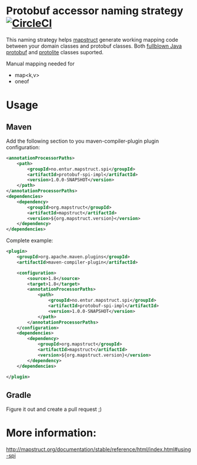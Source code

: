 # Protobuf accessor naming strategy [![CircleCI](https://circleci.com/gh/entur/mapstruct-spi-protobuf.svg?style=svg)](https://circleci.com/gh/entur/mapstruct-spi-protobuf)

This naming strategy helps [mapstruct](http://mapstruct.org/) generate working mapping code between your domain classes and protobuf classes.
Both [fullblown Java protobuf](https://github.com/protocolbuffers/protobuf/tree/master/java) and [protolite](https://github.com/protocolbuffers/protobuf/blob/master/java/lite.md) classes suported.

Manual mapping needed for

* map<k,v>
* oneof


# Usage

## Maven

Add the following section to you maven-compiler-plugin plugin configuration:

```xml
<annotationProcessorPaths>
	<path>
		<groupId>no.entur.mapstruct.spi</groupId>
		<artifactId>protobuf-spi-impl</artifactId>
		<version>1.0.0-SNAPSHOT</version>
	</path>
</annotationProcessorPaths>
<dependencies>
    <dependency>
        <groupId>org.mapstruct</groupId>
        <artifactId>mapstruct</artifactId>
        <version>${org.mapstruct.version}</version>
    </dependency>
</dependencies>

```

Complete example:
```xml
<plugin>
	<groupId>org.apache.maven.plugins</groupId>
	<artifactId>maven-compiler-plugin</artifactId>

	<configuration>
		<source>1.8</source> 
		<target>1.8</target> 
		<annotationProcessorPaths>
			<path>
        		<groupId>no.entur.mapstruct.spi</groupId>
		        <artifactId>protobuf-spi-impl</artifactId>
		        <version>1.0.0-SNAPSHOT</version>
			</path>
		</annotationProcessorPaths>
	</configuration>
    <dependencies>
        <dependency>
            <groupId>org.mapstruct</groupId>
            <artifactId>mapstruct</artifactId>
            <version>${org.mapstruct.version}</version>
        </dependency>
    </dependencies>

</plugin>
```

## Gradle

Figure it out and create a pull request ;)

# More information:

http://mapstruct.org/documentation/stable/reference/html/index.html#using-spi


